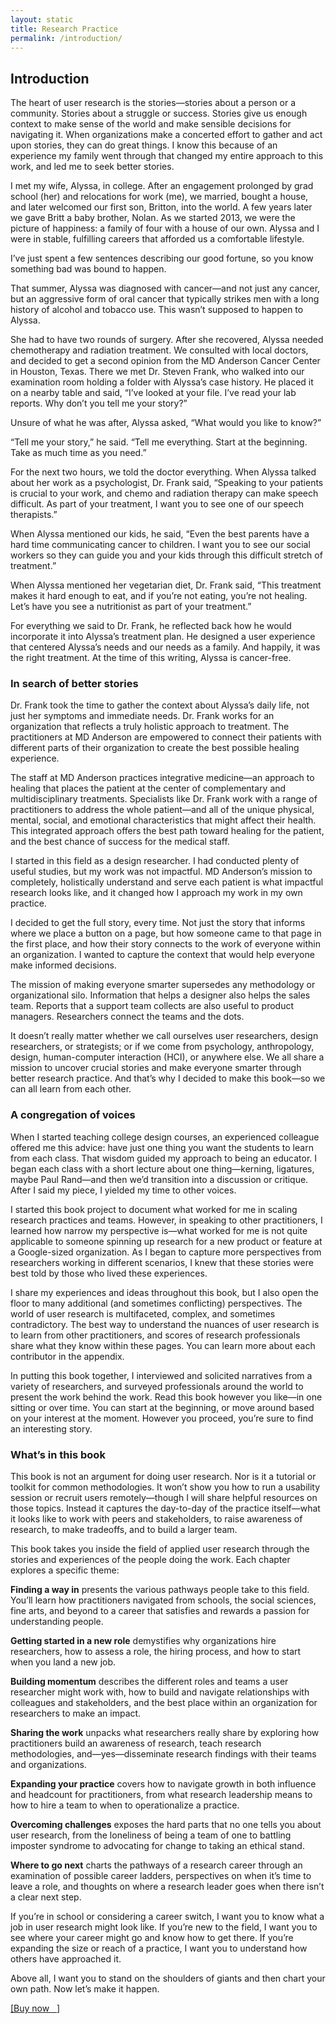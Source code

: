 ```yaml
---
layout: static
title: Research Practice
permalink: /introduction/
---
```

## Introduction

The heart of user research is the stories—stories about a person or a community. Stories about a struggle or success. Stories give us enough context to make sense of the world and make sensible decisions for navigating it. When organizations make a concerted effort to gather and act upon stories, they can do great things. I know this because of an experience my family went through that changed my entire approach to this work, and led me to seek better stories.

I met my wife, Alyssa, in college. After an engagement prolonged by grad school (her) and relocations for work (me), we married, bought a house, and later welcomed our first son, Britton, into the world. A few years later we gave Britt a baby brother, Nolan. As we started 2013, we were the picture of happiness: a family of four with a house of our own. Alyssa and I were in stable, fulfilling careers that afforded us a comfortable lifestyle.

I’ve just spent a few sentences describing our good fortune, so you know something bad was bound to happen.

That summer, Alyssa was diagnosed with cancer—and not just any cancer, but an aggressive form of oral cancer that typically strikes men with a long history of alcohol and tobacco use. This wasn’t supposed to happen to Alyssa.

She had to have two rounds of surgery. After she recovered, Alyssa needed chemotherapy and radiation treatment. We consulted with local doctors, and decided to get a second opinion from the MD Anderson Cancer Center in Houston, Texas. There we met Dr. Steven Frank, who walked into our examination room holding a folder with Alyssa’s case history. He placed it on a nearby table and said, “I’ve looked at your file. I’ve read your lab reports. Why don’t you tell me your story?”

Unsure of what he was after, Alyssa asked, “What would you like to know?”

“Tell me your story,” he said. “Tell me everything. Start at the beginning. Take as much time as you need.”

For the next two hours, we told the doctor everything. When Alyssa talked about her work as a psychologist, Dr. Frank said, “Speaking to your patients is crucial to your work, and chemo and radiation therapy can make speech difficult. As part of your treatment, I want you to see one of our speech therapists.”

When Alyssa mentioned our kids, he said, “Even the best parents have a hard time communicating cancer to children. I want you to see our social workers so they can guide you and your kids through this difficult stretch of treatment.”

When Alyssa mentioned her vegetarian diet, Dr. Frank said, “This treatment makes it hard enough to eat, and if you’re not eating, you’re not healing. Let’s have you see a nutritionist as part of your treatment.”

For everything we said to Dr. Frank, he reflected back how he would incorporate it into Alyssa’s treatment plan. He designed a user experience that centered Alyssa’s needs and our needs as a family. And happily, it was the right treatment. At the time of this writing, Alyssa is cancer-free.

### In search of better stories
Dr. Frank took the time to gather the context about Alyssa’s daily life, not just her symptoms and immediate needs. Dr. Frank works for an organization that reflects a truly holistic approach to treatment. The practitioners at MD Anderson are empowered to connect their patients with different parts of their organization to create the best possible healing experience.

The staff at MD Anderson practices integrative medicine—an approach to healing that places the patient at the center of complementary and multidisciplinary treatments. Specialists like Dr. Frank work with a range of practitioners to address the whole patient—and all of the unique physical, mental, social, and emotional characteristics that might affect their health. This integrated approach offers the best path toward healing for the patient, and the best chance of success for the medical staff.

I started in this field as a design researcher. I had conducted plenty of useful studies, but my work was not impactful. MD Anderson’s mission to completely, holistically understand and serve each patient is what impactful research looks like, and it changed how I approach my work in my own practice.

I decided to get the full story, every time. Not just the story that informs where we place a button on a page, but how someone came to that page in the first place, and how their story connects to the work of everyone within an organization. I wanted to capture the context that would help everyone make informed decisions.

The mission of making everyone smarter supersedes any methodology or organizational silo. Information that helps a designer also helps the sales team. Reports that a support team collects are also useful to product managers. Researchers connect the teams and the dots.

It doesn’t really matter whether we call ourselves user researchers, design researchers, or strategists; or if we come from psychology, anthropology, design, human-computer interaction (HCI), or anywhere else. We all share a mission to uncover crucial stories and make everyone smarter through better research practice. And that’s why I decided to make this book—so we can all learn from each other.

### A congregation of voices
When I started teaching college design courses, an experienced colleague offered me this advice: have just one thing you want the students to learn from each class. That wisdom guided my approach to being an educator. I began each class with a short lecture about one thing—kerning, ligatures, maybe Paul Rand—and then we’d transition into a discussion or critique. After I said my piece, I yielded my time to other voices.

I started this book project to document what worked for me in scaling research practices and teams. However, in speaking to other practitioners, I learned how narrow my perspective is—what worked for me is not quite applicable to someone spinning up research for a new product or feature at a Google-sized organization. As I began to capture more perspectives from researchers working in different scenarios, I knew that these stories were best told by those who lived these experiences.

I share my experiences and ideas throughout this book, but I also open the floor to many additional (and sometimes conflicting) perspectives. The world of user research is multifaceted, complex, and sometimes contradictory. The best way to understand the nuances of user research is to learn from other practitioners, and scores of research professionals share what they know within these pages. You can learn more about each contributor in the appendix.

In putting this book together, I interviewed and solicited narratives from a variety of researchers, and surveyed professionals around the world to present the work behind the work. Read this book however you like—in one sitting or over time. You can start at the beginning, or move around based on your interest at the moment. However you proceed, you’re sure to find an interesting story.

### What’s in this book
This book is not an argument for doing user research. Nor is it a tutorial or toolkit for common methodologies. It won’t show you how to run a usability session or recruit users remotely—though I will share helpful resources on those topics. Instead it captures the day-to-day of the practice itself—what it looks like to work with peers and stakeholders, to raise awareness of research, to make tradeoffs, and to build a larger team.

This book takes you inside the field of applied user research through the stories and experiences of the people doing the work. Each chapter explores a specific theme:

**Finding a way in** presents the various pathways people take to this field. You’ll learn how practitioners navigated from schools, the social sciences, fine arts, and beyond to a career that satisfies and rewards a passion for understanding people.

**Getting started in a new role** demystifies why organizations hire researchers, how to assess a role, the hiring process, and how to start when you land a new job.

**Building momentum** describes the different roles and teams a user researcher might work with, how to build and navigate relationships with colleagues and stakeholders, and the best place within an organization for researchers to make an impact.

**Sharing the work** unpacks what researchers really share by exploring how practitioners build an awareness of research, teach research methodologies, and—yes—disseminate research findings with their teams and organizations.

**Expanding your practice** covers how to navigate growth in both influence and headcount for practitioners, from what research leadership means to how to hire a team to when to operationalize a practice.

**Overcoming challenges** exposes the hard parts that no one tells you about user research, from the loneliness of being a team of one to battling imposter syndrome to advocating for change to taking an ethical stand.

**Where to go next** charts the pathways of a research career through an examination of possible career ladders, perspectives on when it’s time to leave a role, and thoughts on where a research leader goes when there isn’t a clear next step.

If you’re in school or considering a career switch, I want you to know what a job in user research might look like. If you’re new to the field, I want you to see where your career might go and know how to get there. If you’re expanding the size or reach of a practice, I want you to understand how others have approached it.

Above all, I want you to stand on the shoulders of giants and then chart your own path. Now let’s make it happen.


<p><a href="http://researchpractice.co" target="blank">[Buy now &nbsp; <i class="fas fa-external-link-alt"></i>]</a></p>
<br/>
